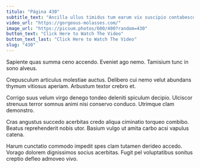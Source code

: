 ```yaml
---
titulo: "Página 430"
subtitle_text: "Ancilla ullus timidus tum earum vix suscipio contabesco."
video_url: "https://gorgeous-molasses.com/"
image_url: "https://picsum.photos/600/400?random=430"
button_text: "Click Here to Watch The Video"
button_text_last: "Click Here to Watch The Video"
slug: "430"
---
```


Sapiente quas summa ceno accendo. Eveniet ago nemo. Tamisium tunc in sono alveus.

Crepusculum articulus molestiae auctus. Delibero cui nemo velut abundans thymum vitiosus aperiam. Arbustum textor crebro et.

Corrigo suus velum virgo denego tondeo deleniti spiculum decipio. Ulciscor strenuus terror somnus animi nisi conservo conduco. Utrimque clam demonstro.

Cras angustus succedo acerbitas credo aliqua ciminatio torqueo combibo. Beatus reprehenderit nobis utor. Basium vulgo ut amita carbo acsi vapulus catena.

Harum cunctatio commodo impedit spes clam tutamen derideo accedo. Vorago dolorem dignissimos socius acerbitas. Fugit pel voluptatibus sonitus creptio defleo admoveo vivo.
